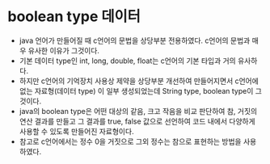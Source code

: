 # boolean type 데이터
* java 언어가 만들어질 때 c언어의 문법을 상당부분 전용하였다.
	c언어의 문법과 매우 유사한 이유가 그것이다.
* 기본 데이터 type인 int, long, double, float는 c언어의 기본 타입과 거의 유사하다.
* 하지만 c언어의 기억장치 사용상 제약을 상당부분 개선하여 만들어지면서 c언어에 없는 자료형(데이터 type)
	이 일부 생성되었는데 String type, boolean type이 그것이다.
* java의 boolean type은 어떤 대상의 같음, 크고 작음을 비교 판단하여 참, 거짓의 연산 결과를 만들고
	그 결과를 true, false 값으로 선언하여 코드 내에서 다양하게 사용할 수 있도록 만들어진 자료형이다.
* 참고로 c언어에서는 정수 0을 거짓으로 그외 정수는 참으로 표현하는 방법을 사용하였다.